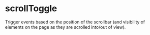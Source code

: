 scrollToggle
============

Trigger events based on the position of the scrollbar (and visibility of elements on the page as they are scrolled into/out of view).
